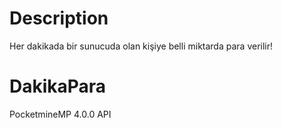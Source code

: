 # Description
Her dakikada bir sunucuda olan kişiye belli miktarda para verilir!
# DakikaPara
PocketmineMP 4.0.0 API
